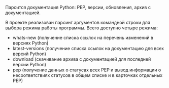 Парсится документация Python: PEP, версии, обновления, архив с документацией.

В проекте реализован парсинг аргументов командной строки для выбора режима работы программы. Всего доступно четыре режима:

- whats-new (получение списка ссылок на перечень изменений в версиях Python)
- latest-versions (получение списка ссылок на документацию для всех версий Python)
- download (скачивание архива с документацией для последней версии Python)
- pep (получение данных о статусах всех PEP и вывод информации о несоответствиях статусов в общем списке и в карточках отдельных PEP)
